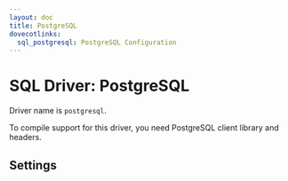 ```yaml
---
layout: doc
title: PostgreSQL
dovecotlinks:
  sql_postgresql: PostgreSQL Configuration
---
```


# SQL Driver: PostgreSQL

Driver name is `postgresql`.

To compile support for this driver, you need PostgreSQL client library and
headers.

## Settings

<SettingsComponent tag="sql-postgresql" />
